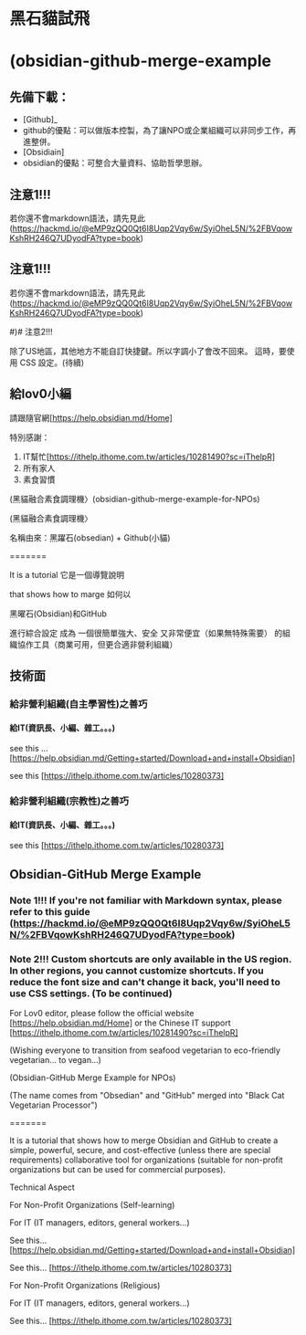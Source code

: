 
# 黑石貓試飛
# (obsidian-github-merge-example 


## 先備下載：
- [Github]_
- github的優點：可以做版本控製，為了讓NPO或企業組織可以非同步工作，再進整併。
- [Obsidiain]
- obsidian的優點：可整合大量資料、協助哲學思辦。

## 注意1!!!
若你還不會markdown語法，請先見此(https://hackmd.io/@eMP9zQQ0Qt6I8Uqp2Vqy6w/SyiOheL5N/%2FBVqowKshRH246Q7UDyodFA?type=book)


## 注意1!!!
若你還不會markdown語法，請先見此(https://hackmd.io/@eMP9zQQ0Qt6I8Uqp2Vqy6w/SyiOheL5N/%2FBVqowKshRH246Q7UDyodFA?type=book)

#)# 注意2!!!

除了US地區，其他地方不能自訂快捷鍵。所以字調小了會改不回來。
這時，要使用 CSS 設定。(待續)


## 給lov0小編

請跟隨官網[https://help.obsidian.md/Home]



特別感謝：

1. IT幫忙[https://ithelp.ithome.com.tw/articles/10281490?sc=iThelpR]
2. 所有家人
3. 素食習慣

(黑貓融合素食調理機〉(obsidian-github-merge-example-for-NPOs)

(黑貓融合素食調理機〉

 
名稱由來：黑躍石(obsedian) + Github(小貓)

=======

It is a tutorial 
它是一個導覽說明

that shows how to marge 
如何以

黑曜石(Obsidian)和GitHub

進行綜合設定
成為
一個很簡單強大、安全
又非常便宜（如果無特殊需要）
的組織協作工具（商業可用，但更合適非營利組織）

## 技術面

### 給非營利組織(自主學習性)之善巧

  #### 給IT(資訊長、小編、雜工。。。)

see this ... [https://help.obsidian.md/Getting+started/Download+and+install+Obsidian]


see this [https://ithelp.ithome.com.tw/articles/10280373]


### 給非營利組織(宗教性)之善巧

  #### 給IT(資訊長、小編、雜工。。。)


see this [https://ithelp.ithome.com.tw/articles/10280373]

## Obsidian-GitHub Merge Example

### Note 1!!! If you're not familiar with Markdown syntax, please refer to this guide (https://hackmd.io/@eMP9zQQ0Qt6I8Uqp2Vqy6w/SyiOheL5N/%2FBVqowKshRH246Q7UDyodFA?type=book)

### Note 2!!! Custom shortcuts are only available in the US region. In other regions, you cannot customize shortcuts. If you reduce the font size and can't change it back, you'll need to use CSS settings. (To be continued)

For Lov0 editor, please follow the official website [https://help.obsidian.md/Home] or the Chinese IT support [https://ithelp.ithome.com.tw/articles/10281490?sc=iThelpR]

(Wishing everyone to transition from seafood vegetarian to eco-friendly vegetarian... to vegan...)


(Obsidian-GitHub Merge Example for NPOs)


(The name comes from "Obsedian" and "GitHub" merged into "Black Cat Vegetarian Processor")


=======


It is a tutorial that shows how to merge Obsidian and GitHub to create a simple, powerful, secure, and cost-effective (unless there are special requirements) collaborative tool for organizations (suitable for non-profit organizations but can be used for commercial purposes).


Technical Aspect

For Non-Profit Organizations (Self-learning)

For IT (IT managers, editors, general workers...)

See this... [https://help.obsidian.md/Getting+started/Download+and+install+Obsidian]


See this... [https://ithelp.ithome.com.tw/articles/10280373]


For Non-Profit Organizations (Religious)

For IT (IT managers, editors, general workers...)

See this... [https://ithelp.ithome.com.tw/articles/10280373]



  
